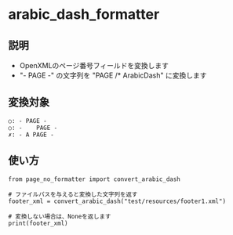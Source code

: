 arabic_dash_formatter
===

## 説明
- OpenXMLのページ番号フィールドを変換します
- "- PAGE -" の文字列を "PAGE /* ArabicDash" に変換します

## 変換対象
```
○: - PAGE - 
○: -    PAGE -
✗: - A PAGE -
```

## 使い方
```
from page_no_formatter import convert_arabic_dash

# ファイルパスを与えると変換した文字列を返す
footer_xml = convert_arabic_dash("test/resources/footer1.xml")

# 変換しない場合は、Noneを返します
print(footer_xml)
```